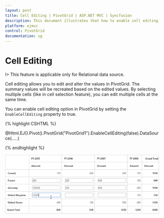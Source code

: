 ```yaml
---
layout: post
title: Cell Editing | PivotGrid | ASP.NET MVC | Syncfusion
description: This document illustrates that how to enable cell editing feature through API in ASP.NET MVC PivotGrid control
platform: ejmvc
control: PivotGrid
documentation: ug
---
```


# Cell Editing

I> This feature is applicable only for Relational data source.

Cell editing allows you to edit and alter the values in PivotGrid. The summary values will be recreated based on the edited values. By selecting multiple cells (like in cell selection feature), you can edit multiple cells at the same time.

You can enable cell editing option in PivotGrid by setting the `EnableCellEditing` property to true.

{% highlight CSHTML %}

@Html.EJ().Pivot().PivotGrid("PivotGrid1").EnableCellEditing(false).DataSource(.....)

{% endhighlight %}

![Cell editing in ASP NET MVC pivot grid control](Cell-Editing_images/celleditingclient.png)


